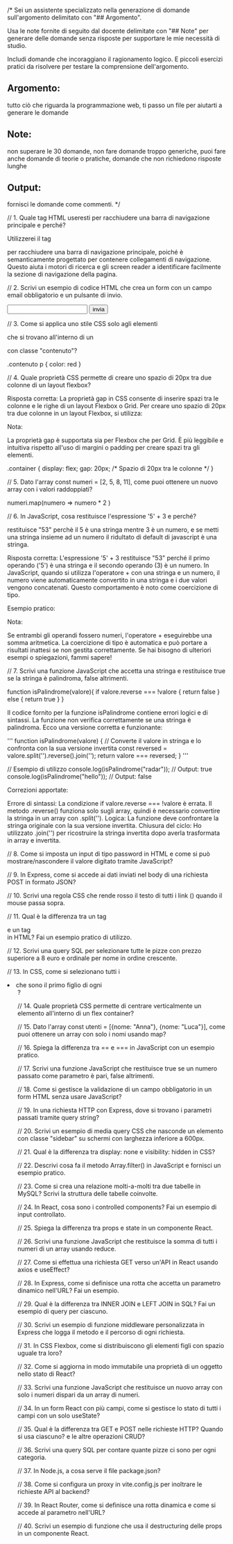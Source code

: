 /* 
Sei un assistente specializzato nella generazione di domande sull'argomento delimitato con "## Argomento".

Usa le note fornite di seguito dal docente delimitate con "## Note" per generare delle domande senza risposte per supportare le mie necessità di studio.

Includi domande che incoraggiano il ragionamento logico. E piccoli esercizi pratici da risolvere per testare la comprensione dell'argomento.


## Argomento:
tutto ciò che riguarda la programmazione web, ti passo un file per aiutarti a generare le domande

## Note:
non superare le 30 domande, non fare domande troppo generiche, puoi fare anche domande di teorie o pratiche, domande che non richiedono risposte lunghe 


## Output:
fornisci le domande come commenti.
*/

// 1. Quale tag HTML useresti per racchiudere una barra di navigazione principale e perché?

Utilizzerei il tag <nav> per racchiudere una barra di navigazione principale, poiché è semanticamente progettato per contenere collegamenti di navigazione. Questo aiuta i motori di ricerca e gli screen reader a identificare facilmente la sezione di navigazione della pagina.

// 2. Scrivi un esempio di codice HTML che crea un form con un campo email obbligatorio e un pulsante di invio.

<form onSubmit="handleSubmit(event)">
<input type = "email" required>
<button type="submit">invia</button>
</form>


// 3. Come si applica uno stile CSS solo agli elementi <p> che si trovano all'interno di un <section> con classe "contenuto"?

.contenuto p {
    color: red
}

// 4. Quale proprietà CSS permette di creare uno spazio di 20px tra due colonne di un layout flexbox?

Risposta corretta:
La proprietà gap in CSS consente di inserire spazi tra le colonne e le righe di un layout Flexbox o Grid. Per creare uno spazio di 20px tra due colonne in un layout Flexbox, si utilizza:

Nota:

La proprietà gap è supportata sia per Flexbox che per Grid.
È più leggibile e intuitiva rispetto all'uso di margini o padding per creare spazi tra gli elementi.

.container {
    display: flex;
    gap: 20px; /* Spazio di 20px tra le colonne */
}

// 5. Dato l'array const numeri = [2, 5, 8, 11], come puoi ottenere un nuovo array con i valori raddoppiati?

numeri.map(numero => numero * 2 )

// 6. In JavaScript, cosa restituisce l'espressione '5' + 3 e perché?

restituisce "53" perchè il 5 è una stringa mentre 3 è un numero, e se metti una stringa insieme ad un numero il ridultato di default di javascript è una stringa.

Risposta corretta:
L'espressione '5' + 3 restituisce "53" perché il primo operando ('5') è una stringa e il secondo operando (3) è un numero. In JavaScript, quando si utilizza l'operatore + con una stringa e un numero, il numero viene automaticamente convertito in una stringa e i due valori vengono concatenati. Questo comportamento è noto come coercizione di tipo.

Esempio pratico:

Nota:

Se entrambi gli operandi fossero numeri, l'operatore + eseguirebbe una somma aritmetica.
La coercizione di tipo è automatica e può portare a risultati inattesi se non gestita correttamente.
Se hai bisogno di ulteriori esempi o spiegazioni, fammi sapere!


// 7. Scrivi una funzione JavaScript che accetta una stringa e restituisce true se la stringa è palindroma, false altrimenti.

function isPalindrome(valore){
if valore.reverse === !valore {
    return false
}
else {
    return true
}
}

Il codice fornito per la funzione isPalindrome contiene errori logici e di sintassi. La funzione non verifica correttamente se una stringa è palindroma. Ecco una versione corretta e funzionante:

'''
function isPalindrome(valore) {
    // Converte il valore in stringa e lo confronta con la sua versione invertita
    const reversed = valore.split('').reverse().join('');
    return valore === reversed;
}
'''

// Esempio di utilizzo
console.log(isPalindrome("radar")); // Output: true
console.log(isPalindrome("hello")); // Output: false

Correzioni apportate:

Errore di sintassi: La condizione if valore.reverse === !valore è errata. Il metodo .reverse() funziona solo sugli array, quindi è necessario convertire la stringa in un array con .split('').
Logica: La funzione deve confrontare la stringa originale con la sua versione invertita.
Chiusura del ciclo: Ho utilizzato .join('') per ricostruire la stringa invertita dopo averla trasformata in array e invertita.

// 8. Come si imposta un input di tipo password in HTML e come si può mostrare/nascondere il valore digitato tramite JavaScript?

// 9. In Express, come si accede ai dati inviati nel body di una richiesta POST in formato JSON?

// 10. Scrivi una regola CSS che rende rosso il testo di tutti i link (<a>) quando il mouse passa sopra.

// 11. Qual è la differenza tra un tag <section> e un tag <article> in HTML? Fai un esempio pratico di utilizzo.

// 12. Scrivi una query SQL per selezionare tutte le pizze con prezzo superiore a 8 euro e ordinale per nome in ordine crescente.

// 13. In CSS, come si selezionano tutti i <li> che sono il primo figlio di ogni <ul>?

// 14. Quale proprietà CSS permette di centrare verticalmente un elemento all'interno di un flex container?

// 15. Dato l'array const utenti = [{nome: "Anna"}, {nome: "Luca"}], come puoi ottenere un array con solo i nomi usando map?

// 16. Spiega la differenza tra == e === in JavaScript con un esempio pratico.

// 17. Scrivi una funzione JavaScript che restituisce true se un numero passato come parametro è pari, false altrimenti.

// 18. Come si gestisce la validazione di un campo obbligatorio in un form HTML senza usare JavaScript?

// 19. In una richiesta HTTP con Express, dove si trovano i parametri passati tramite query string?

// 20. Scrivi un esempio di media query CSS che nasconde un elemento con classe "sidebar" su schermi con larghezza inferiore a 600px.

// 21. Qual è la differenza tra display: none e visibility: hidden in CSS?

// 22. Descrivi cosa fa il metodo Array.filter() in JavaScript e fornisci un esempio pratico.

// 23. Come si crea una relazione molti-a-molti tra due tabelle in MySQL? Scrivi la struttura delle tabelle coinvolte.

// 24. In React, cosa sono i controlled components? Fai un esempio di input controllato.

// 25. Spiega la differenza tra props e state in un componente React.

// 26. Scrivi una funzione JavaScript che restituisce la somma di tutti i numeri di un array usando reduce.

// 27. Come si effettua una richiesta GET verso un'API in React usando axios e useEffect?

// 28. In Express, come si definisce una rotta che accetta un parametro dinamico nell'URL? Fai un esempio.

// 29. Qual è la differenza tra INNER JOIN e LEFT JOIN in SQL? Fai un esempio di query per ciascuno.

// 30. Scrivi un esempio di funzione middleware personalizzata in Express che logga il metodo e il percorso di ogni richiesta.

// 31. In CSS Flexbox, come si distribuiscono gli elementi figli con spazio uguale tra loro?

// 32. Come si aggiorna in modo immutabile una proprietà di un oggetto nello stato di React?

// 33. Scrivi una funzione JavaScript che restituisce un nuovo array con solo i numeri dispari da un array di numeri.

// 34. In un form React con più campi, come si gestisce lo stato di tutti i campi con un solo useState?

// 35. Qual è la differenza tra GET e POST nelle richieste HTTP? Quando si usa ciascuno? e le altre operazioni CRUD?

// 36. Scrivi una query SQL per contare quante pizze ci sono per ogni categoria.

// 37. In Node.js, a cosa serve il file package.json?

// 38. Come si configura un proxy in vite.config.js per inoltrare le richieste API al backend?

// 39. In React Router, come si definisce una rotta dinamica e come si accede al parametro nell'URL?

// 40. Scrivi un esempio di funzione che usa il destructuring delle props in un componente React.